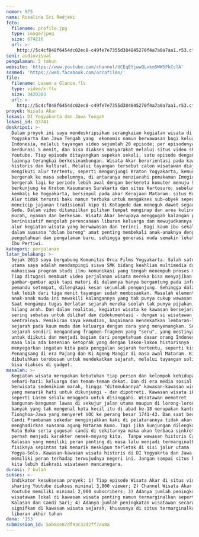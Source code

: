 ```yaml
---
nomor: 975
nama: Rosalina Sri Redjeki
foto:
  filename: profile.jpg
  type: image/jpeg
  size: 674216
  url: >-
    http://5c4cf848f6454dc02ec8-c49fe7e7355d384845270f4a7a0a7aa1.r53.cf2.rackcdn.com/25053044-a544-4d01-b806-08711543d3c7/profile.jpg
seni: audiovisual
pengalaman: 5 tahun
website: 'https://www.youtube.com/channel/UCEqEYjwwQLxkm5WW5FkCclA'
sosmed: 'https://web.facebook.com/orcafilms/'
file:
  filename: Lasem a Glance.flv
  type: video/x-flv
  size: 3420303
  url: >-
    http://5c4cf848f6454dc02ec8-c49fe7e7355d384845270f4a7a0a7aa1.r53.cf2.rackcdn.com/20a60e2d-56f7-4ad0-bc8b-02fb569edb36/Lasem%20a%20Glance.flv
proyek: Wisata Akar
lokasi: DI Yogyakarta dan Jawa Tengah
lokasi_id: Q3741
deskripsi: >-
  Dalam proyek ini saya mendeskripsikan serangkaian kegiatan wisata di wilayah
  Yogyakarta dan Jawa Tengah yang  ekonomis namun berwawasan bagi keluarga
  Indonesia, melalui tayangan video sejumlah 20 episode; per episodenya
  berdurasi 5 menit, dan bisa diakses masyarakat melalui situs video sharing
  Youtube. Tiap episode ditayangkan sepekan sekali, satu episode dengan episode
  lainnya terangkai berkesinambungan. Wisata Akar berorientasi pada kawasan
  historis dan kultural. Melalui tayangan tersebut calon wisatawan diajak
  mengikuti alur tertentu, seperti mengunjungi Kraton Yogyakarta, kemudian
  bergerak ke masa sebelumnya, di antaranya menziarahi pemakaman Imogiri;
  bergerak lagi ke periode lebih awal dengan berkereta komuter menuju Solo,
  berkunjung ke Kraton Kasunanan Surakarta dan situs Kartosuro; sebelum nantinya
  kembali ke Yogyakarta, bersimpul pada akar Kerajaan Mataram: situs Kotagede.
  Alur tidak terurai baku namun terbuka untuk mengakses sub-obyek seperti
  mencicip jajanan tradisional kipo di Kotagede dan meneguk dawet segar di Pasar
  Gede. Dalam video ditampilkan pilihan tempat menginap dan area kulineran yang
  murah, nyaman dan berkesan. Wisata Akar berupaya menggugah kalangan perempuan
  berinisiatif mengolah perencanaan liburan keluarga dan mewujudkannya dalam
  alur kegiatan wisata yang berwawasan dan terinci. Bagi kaum ibu sekalipun
  dalam suasana "dolan bareng" amat penting membekali anak-anaknya dengan
  pengetahuan dan pengalaman baru, sehingga generasi muda semakin lekat dengan
  Ibu Pertiwi.       
kategori: perjalanan
latar_belakang: >-
  Sejak 2013 saya bergabung Komunitas Orca Films Yogyakarta. Salah satu tugas
  utama saya adalah mendampingi siswa SMK bidang keahlian multimedia dan
  mahasiswa program studi ilmu komunikasi yang tengah menempuh proses magang.
  Tiap ditugasi membuat video perjalanan wisata mereka bisa menyajikan
  gambar-gambar apik tapi materi di dalamnya hanya bergantung pada informasi
  pemandu setempat, dilengkapi kesan sejumlah pengunjung. Sehingga dalam tempo
  tak lebih dari tiga menit tayangan sudah membosankan. Masalah elementernya,
  anak-anak muda ini mewakili kalangannya yang tak punya cukup wawasan sejarah.
  Saat mengampu tugas berlatar sejarah mereka seolah tak punya pijakan, lalu
  hilang arah. Dan dalam realitas, kegiatan wisata ke kawasan bersejarah lebih
  sering sebatas untuk dilihat dan didokumentasi - dengan si wisatawan sebagai
  sentralnya. Pemikiran saya kemudian, bagaimana mendekatkan lembaran-lembaran
  sejarah pada kaum muda dan keluarga dengan cara yang menyenangkan. Sebab
  sejarah sendiri mengandung fragmen-fragmen yang "seru", yang mestinya asyik
  untuk diikuti dan menjadi bagian dari pengetahuan dasar orang Indonesia. Di
  masa lalu ada kesenian ketoprak yang dengan lakon-lakon historisnya
  menyegarkan ingatan kita pada penggalan sejarah tertentu, seperti kisah Arya
  Penangsang di era Pajang dan Ki Ageng Mangir di masa awal Mataram. Kini
  dibutuhkan terobosan untuk mendekatkan sejarah, melalui tayangan solid yang
  bisa diakses di gadget. 
masalah: >-
  Kegiatan wisata merupakan kebutuhan tiap person dan kelompok kehidupannya
  sehari-hari: keluarga dan teman-teman dekat. Dan di era media sosial aktivitas
  berwisata sedemikian marak, hingga "ditemukannya" kawasan-kawasan wisata baru
  yang menarik hati untuk dikunjungi - dan dipotreti. Kawasan wisata ikonik
  seperti Lasem selalu menggoda untuk disinggahi. Wisatawan memotret
  bangunan-bangunan lawas di sekujur jalan utama maupun di lorong-lorongnya tapi
  banyak yang tak mengenal kota kecil itu di abad ke-18 merupakan kantung laskar
  Tionghoa-Jawa yang menyeret VOC ke perang besar 1741-43. Dan saat berada di
  Candi Prambanan sekedar menginjakkan kaki di pelatarannya tidak akan
  menghadirkan suasana agung Mataram Kuno. Tapi jika kunjungan dilengkapi dengan
  Ratu Boko serta gugusan candi di sekitarnya maka akan terbaca sinkretisme yang
  pernah menjadi karakter nenek-moyang kita.  Tanpa wawasan historis Candi
  Kalasan yang memiliki peran penting di masa lalu menjadi termarginalkan karena
  fisiknya sepintas tak menarik meskipun terletak di sisi jalur utama
  Yogya-Solo. Kawasan-kawasan wisata historis di DI Yogyakrta dan Jawa Tengah
  memiliki peran terhadap terwujudnya negeri ini. Jangan sampai situs historis
  kita lebih diakrabi wisatawan mancanegara.     
durasi: 7 bulan
sukses: >-
  Indikator kesuksesan proyek: 1) Tiap episode Wisata Akar di situs video
  sharing Youtube diakses minimal 3,000 viewer; 2) Channel Wisata Akar di
  Youtube memiliki minimal 2,000 subscribers; 3) Adanya jumlah peningkatan
  wisatawan lokal di kawasan wisata penting namun termarginalkan seperti Candi
  Kalasan dan Candi Sari; 4) Adanya jumlah peningkatan wisatawan secara
  signifkan di kawasan wisata sejarah, khususnya di situs termarginalkan di masa
  liburan akhir tahun    
dana: '153'
submission_id: 5ab61e87df93c32d2ff7aa8a
---
```

